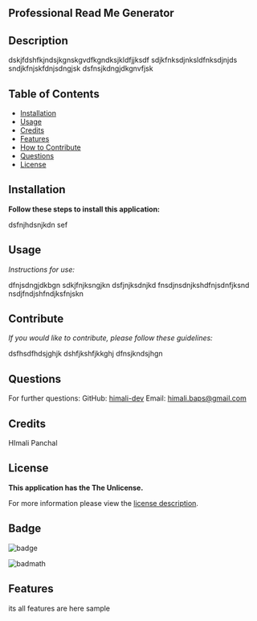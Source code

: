 
## Professional Read Me Generator
## Description
dskjfdshfkjndsjkgnskgvdfkgndksjkldfjjksdf sdjkfnksdjnksldfnksdjnjds sndjkfnjskfdnjsdngjsk dsfnsjkdngjdkgnvfjsk
## Table of Contents
  * [Installation](#installation)
  * [Usage](#usage)
  * [Credits](#credits)
  * [Features](#features)
  * [How to Contribute](#contribute)
  * [Questions](#questions)
  * [License](#license)
  ## Installation

  **Follow these steps to install this application:**

  dsfnjhdsnjkdn sef

  ## Usage

  *Instructions for use:*

  dfnjsdngjdkbgn sdkjfnjksngjkn dsfjnjksdnjkd fnsdjnsdnjkshdfnjsdnfjksnd nsdjfndjshfndjksfnjskn
  ## Contribute

  *If you would like to contribute, please follow these guidelines:*

  dsfhsdfhdsjghjk dshfjkshfjkkghj dfnsjkndsjhgn
## Questions
For further questions:
GitHub: [himali-dev](https://github.com/himali-dev)
Email: himali.baps@gmail.com

## Credits
 HImali Panchal


## License


  **This application has the The Unlicense.**

  For more information please view the [license description](https://choosealicense.com/licenses/unlicense/).


## Badge

![badge](https://img.shields.io/badge/license-TheUnlicense-green)

![badmath](https://img.shields.io/github/languages/top/lernantino/badmath)

## Features

its all features are here sample
